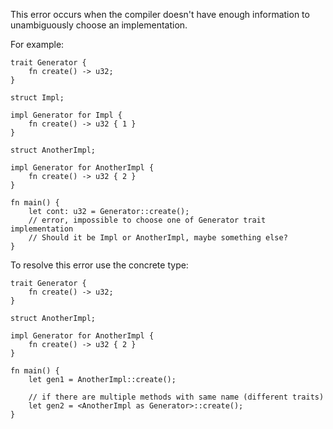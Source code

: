 This error occurs when the compiler doesn't have enough information
to unambiguously choose an implementation.

For example:

```compile_fail,E0283
trait Generator {
    fn create() -> u32;
}

struct Impl;

impl Generator for Impl {
    fn create() -> u32 { 1 }
}

struct AnotherImpl;

impl Generator for AnotherImpl {
    fn create() -> u32 { 2 }
}

fn main() {
    let cont: u32 = Generator::create();
    // error, impossible to choose one of Generator trait implementation
    // Should it be Impl or AnotherImpl, maybe something else?
}
```

To resolve this error use the concrete type:

```
trait Generator {
    fn create() -> u32;
}

struct AnotherImpl;

impl Generator for AnotherImpl {
    fn create() -> u32 { 2 }
}

fn main() {
    let gen1 = AnotherImpl::create();

    // if there are multiple methods with same name (different traits)
    let gen2 = <AnotherImpl as Generator>::create();
}
```
